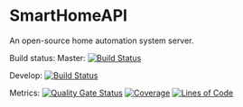 # SmartHomeAPI
An open-source home automation system server.

Build status:
Master:
[![Build Status](https://travis-ci.org/MadSciencist/SmartHomeAPI.svg?branch=master)](https://travis-ci.org/MadSciencist/SmartHomeAPI)

Develop:
[![Build Status](https://travis-ci.org/MadSciencist/SmartHomeAPI.svg?branch=develop)](https://travis-ci.org/MadSciencist/SmartHomeAPI)

Metrics:
[![Quality Gate Status](https://sonarcloud.io/api/project_badges/measure?project=MadSciencist_SmartHomeAPI&metric=alert_status)](https://sonarcloud.io/dashboard?id=MadSciencist_SmartHomeAPI)
[![Coverage](https://sonarcloud.io/api/project_badges/measure?project=MadSciencist_SmartHomeAPI&metric=coverage)](https://sonarcloud.io/dashboard?id=MadSciencist_SmartHomeAPI)
[![Lines of Code](https://sonarcloud.io/api/project_badges/measure?project=MadSciencist_SmartHomeAPI&metric=ncloc)](https://sonarcloud.io/dashboard?id=MadSciencist_SmartHomeAPI)
